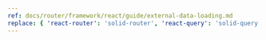 ```yaml
---
ref: docs/router/framework/react/guide/external-data-loading.md
replace: { 'react-router': 'solid-router', 'react-query': 'solid-query' }
---
```

